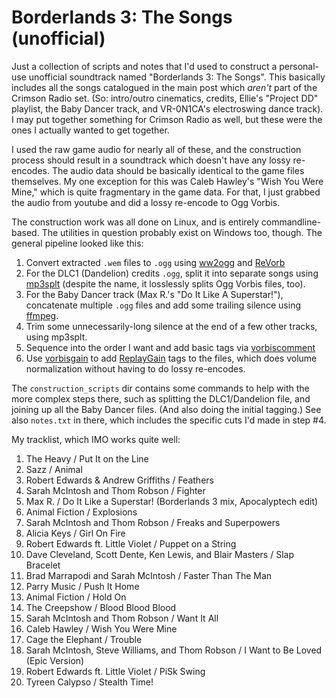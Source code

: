 Borderlands 3: The Songs (unofficial)
=====================================

Just a collection of scripts and notes that I'd used to construct a
personal-use unofficial soundtrack named "Borderlands 3: The Songs".
This basically includes all the songs catalogued in the main post
which *aren't* part of the Crimson Radio set.  (So: intro/outro
cinematics, credits, Ellie's "Project DD" playlist, the Baby Dancer
track, and VR-0N1CA's electroswing dance track).  I may put together
something for Crimson Radio as well, but these were the ones I
actually wanted to get together.

I used the raw game audio for nearly all of these, and the construction
process should result in a soundtrack which doesn't have any lossy
re-encodes.  The audio data should be basically identical to the game files
themselves.  My one exception for this was Caleb Hawley's "Wish You Were
Mine," which is quite fragmentary in the game data.  For that, I just
grabbed the audio from youtube and did a lossy re-encode to Ogg Vorbis.

The construction work was all done on Linux, and is entirely
commandline-based.  The utilities in question probably exist on Windows
too, though.  The general pipeline looked like this:

1. Convert extracted `.wem` files to `.ogg` using [ww2ogg](https://github.com/hcs64/ww2ogg)
   and [ReVorb](https://github.com/ItsBranK/ReVorb)
2. For the DLC1 (Dandelion) credits `.ogg`, split it into separate songs
   using [mp3splt](http://mp3splt.sourceforge.net/) (despite the name,
   it losslessly splits Ogg Vorbis files, too).
3. For the Baby Dancer track (Max R.'s "Do It Like A Superstar!"),
   concatenate multiple `.ogg` files and add some trailing silence using
   [ffmpeg](https://www.ffmpeg.org/).
4. Trim some unnecessarily-long silence at the end of a few other tracks,
   using mp3splt.
5. Sequence into the order I want and add basic tags via [vorbiscomment](https://wiki.xiph.org/Vorbis-tools)
6. Use [vorbisgain](https://sjeng.org/vorbisgain.html) to add
   [ReplayGain](https://en.wikipedia.org/wiki/ReplayGain) tags to the
   files, which does volume normalization without having to do
   lossy re-encodes.

The `construction_scripts` dir contains some commands to help with
the more complex steps there, such as splitting the DLC1/Dandelion
file, and joining up all the Baby Dancer files.  (And also doing the
initial tagging.)  See also `notes.txt` in there, which includes
the specific cuts I'd made in step #4.

My tracklist, which IMO works quite well:

1. The Heavy / Put It on the Line
2. Sazz / Animal
3. Robert Edwards & Andrew Griffiths / Feathers
4. Sarah McIntosh and Thom Robson / Fighter
5. Max R. / Do It Like a Superstar! (Borderlands 3 mix, Apocalyptech edit)
6. Animal Fiction / Explosions
7. Sarah McIntosh and Thom Robson / Freaks and Superpowers
8. Alicia Keys / Girl On Fire
9. Robert Edwards ft. Little Violet / Puppet on a String
10. Dave Cleveland, Scott Dente, Ken Lewis, and Blair Masters / Slap Bracelet
11. Brad Marrapodi and Sarah McIntosh / Faster Than The Man
12. Parry Music / Push It Home
13. Animal Fiction / Hold On
14. The Creepshow / Blood Blood Blood
15. Sarah McIntosh and Thom Robson / Want It All
16. Caleb Hawley / Wish You Were Mine
17. Cage the Elephant / Trouble
18. Sarah McIntosh, Steve Williams, and Thom Robson / I Want to Be Loved (Epic Version)
19. Robert Edwards ft. Little Violet / PiSk Swing
20. Tyreen Calypso / Stealth Time!

